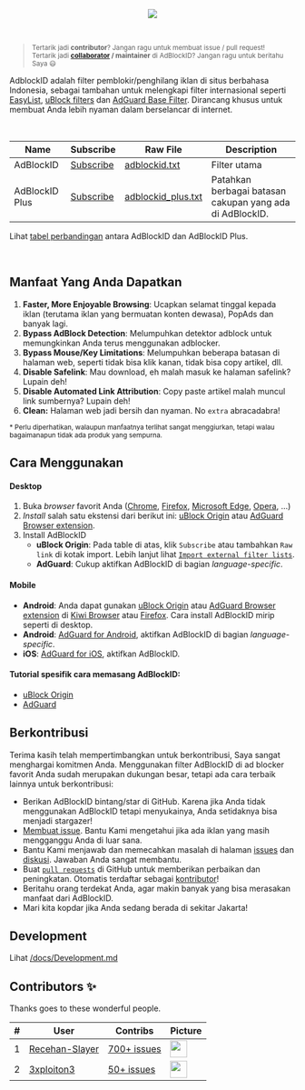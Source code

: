 <p align="center"><img src="https://i.imgur.com/iQB1Uti.jpg" /></p>
<br />

> <sup>Tertarik jadi **contributor**? Jangan ragu untuk membuat issue / pull request!
> <br>
> Tertarik jadi **[collaborator](https://help.github.com/en/github/setting-up-and-managing-your-github-user-account/permission-levels-for-a-user-account-repository#collaborator-access-on-a-repository-owned-by-a-user-account) / maintainer** di AdBlockID? Jangan ragu untuk beritahu Saya 😃</sup>

AdblockID adalah filter pemblokir/penghilang iklan di situs berbahasa Indonesia, sebagai tambahan untuk melengkapi filter internasional seperti [EasyList](https://github.com/easylist/easylist), [uBlock filters](https://github.com/uBlockOrigin/uAssets) dan [AdGuard Base Filter](https://github.com/AdguardTeam/AdguardFilters). Dirancang khusus untuk membuat Anda lebih nyaman dalam berselancar di internet.

<br>

| Name               | Subscribe | Raw File | Description |
| ------------------ | --------- | -------- | ----------- |
| AdBlockID          | [Subscribe][ABID_Subs] | [adblockid.txt][ABID_Raw] | Filter utama |
| AdBlockID Plus     | [Subscribe][ABID-Plus_Subs] | [adblockid_plus.txt][ABID-Plus_Raw] | Patahkan berbagai batasan cakupan yang ada di AdBlockID. |

Lihat [tabel perbandingan](/docs/comparison_table.md) antara AdBlockID dan AdBlockID Plus.

<br>

## Manfaat Yang Anda Dapatkan
1. **Faster, More Enjoyable Browsing**: Ucapkan selamat tinggal kepada iklan (terutama iklan yang bermuatan konten dewasa), PopAds dan banyak lagi.
2. **Bypass AdBlock Detection**: Melumpuhkan detektor adblock untuk memungkinkan Anda terus menggunakan adblocker.
3. **Bypass Mouse/Key Limitations**: Melumpuhkan beberapa batasan di halaman web, seperti tidak bisa klik kanan, tidak bisa copy artikel, dll.
4. **Disable Safelink**: Mau download, eh malah masuk ke halaman safelink? Lupain deh!
5. **Disable Automated Link Attribution**: Copy paste artikel malah muncul link sumbernya? Lupain deh!
6. **Clean:** Halaman web jadi bersih dan nyaman. No `extra` abracadabra!

<sup>* Perlu diperhatikan, walaupun manfaatnya terlihat sangat menggiurkan, tetapi walau bagaimanapun tidak ada produk yang sempurna.</sup>


## Cara Menggunakan

#### Desktop
1. Buka *browser* favorit Anda ([Chrome](https://www.google.com/chrome/), [Firefox](https://www.mozilla.org/firefox/), [Microsoft Edge](https://www.microsoft.com/en-us/edge), [Opera](http://www.opera.com/), ...)
2. *Install* salah satu ekstensi dari berikut ini: [uBlock Origin](https://github.com/gorhill/uBlock#installation) atau [AdGuard Browser extension](https://adguard.com/en/adguard-browser-extension/overview.html).
3. Install AdBlockID
   - **uBlock Origin**: Pada table di atas, klik `Subscribe` atau tambahkan `Raw link` di kotak import. Lebih lanjut lihat [`Import external filter lists`][uBoImport].
   - **AdGuard**: Cukup aktifkan AdBlockID di bagian *language-specific*.

#### Mobile
- **Android**: Anda dapat gunakan [uBlock Origin](https://github.com/gorhill/uBlock) atau [AdGuard Browser extension](https://adguard.com/en/adguard-browser-extension/overview.html) di [Kiwi Browser](https://kiwibrowser.com) atau [Firefox](https://www.mozilla.org/en-US/firefox/browsers/mobile/android/). Cara install AdBlockID mirip seperti di desktop.
- **Android**: [AdGuard for Android](https://adguard.com/en/adguard-android/overview.html), aktifkan AdBlockID di bagian *language-specific*.
- **iOS**: [AdGuard for iOS](https://adguard.com/en/adguard-ios/overview.html), aktifkan AdBlockID.

#### Tutorial spesifik cara memasang AdBlockID:
- [uBlock Origin](/docs/uBlock_Origin.md)
- [AdGuard](/docs/Adguard.md)

[ABID_Subs]: https://subscribe.adblockplus.org/?location=https://raw.githubusercontent.com/realodix/AdBlockID/master/output/adblockid.txt&title=AdBlockID
[ABID_Raw]: https://raw.githubusercontent.com/realodix/AdBlockID/master/output/adblockid.txt
[ABID-Plus_Subs]: https://subscribe.adblockplus.org/?location=https://raw.githubusercontent.com/realodix/AdBlockID/master/output/adblockid_plus.txt&title=AdBlockID%20Plus
[ABID-Plus_Raw]: https://raw.githubusercontent.com/realodix/AdBlockID/master/output/adblockid_plus.txt
[ABID-ADULT_Subs]: https://subscribe.adblockplus.org/?location=https://raw.githubusercontent.com/realodix/AdBlockID/master/output/adblockid-plus_adult.txt&title=AdBlockID%20Plus%20%28Adult%29
[ABID-ADULT_Raw]: https://raw.githubusercontent.com/realodix/AdBlockID/master/output/adblockid-plus_adult.txt
[uBoImport]: https://github.com/gorhill/uBlock/wiki/Filter-lists-from-around-the-web


## Berkontribusi
Terima kasih telah mempertimbangkan untuk berkontribusi, Saya sangat menghargai komitmen Anda. Menggunakan filter AdBlockID di ad blocker favorit Anda sudah merupakan dukungan besar, tetapi ada cara terbaik lainnya untuk berkontribusi:

- Berikan AdBlockID bintang/star di GitHub. Karena jika Anda tidak menggunakan AdBlockID tetapi menyukainya, Anda setidaknya bisa menjadi stargazer!
- [Membuat issue][GHIssuesNew]. Bantu Kami mengetahui jika ada iklan yang masih mengganggu Anda di luar sana.
- Bantu Kami menjawab dan memecahkan masalah di halaman [issues][GHIssuesPage] dan [diskusi][GHDiscussionsPage]. Jawaban Anda sangat membantu.
- Buat [`pull requests`][GHGlossaryPullReq] di GitHub untuk memberikan perbaikan dan peningkatan. Otomatis terdaftar sebagai [kontributor][GHContributorsPage]!
- Beritahu orang terdekat Anda, agar makin banyak yang bisa merasakan manfaat dari AdBlockID.
- Mari kita kopdar jika Anda sedang berada di sekitar Jakarta!

[GHIssuesNew]: https://github.com/realodix/AdBlockID/issues/new/choose
[GHIssuesPage]: https://github.com/realodix/AdBlockID/issues
[GHDiscussionsPage]: https://github.com/realodix/AdBlockID/discussions
[GHContributorsPage]: https://github.com/realodix/AdBlockID/graphs/contributors
[GHGlossaryPullReq]: https://docs.github.com/en/get-started/quickstart/github-glossary#pull-request


## Development
Lihat [/docs/Development.md](/docs/Development.md)


## Contributors ✨

Thanks goes to these wonderful people.

| # | User | Contribs | Picture |
| - | ---- | -------- | ------- |
| 1 | [Recehan-Slayer](https://github.com/Recehan-Slayer) | [700+ issues][createdByRecehanSlayer] | <img width="30" height="30" src="https://avatars0.githubusercontent.com/u/9379770?s=30&v=4"> |
| 2 | [3xploiton3](https://github.com/3xploiton3) | [50+ issues][createdBy3xploiton3] | <img width="30" height="30" src="https://avatars3.githubusercontent.com/u/19517680?s=30&v=4"> |

[createdByRecehanSlayer]: https://github.com/realodix/AdBlockID/issues?q=is%3Aissue+author%3ARecehan-Slayer
[createdBy3xploiton3]: https://github.com/realodix/AdBlockID/issues?q=is%3Aissue+author%3A3xploiton3
